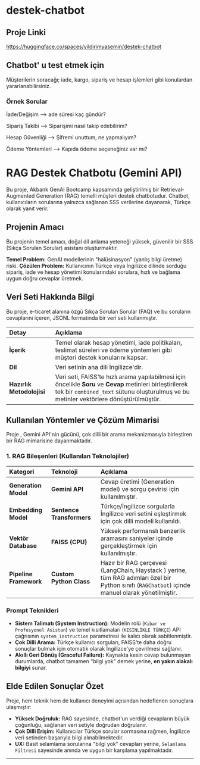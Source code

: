 # destek-chatbot

## Proje Linki 
https://huggingface.co/spaces/yildirimyasemin/destek-chatbot

## Chatbot' u test etmek için

Müşterilerin soracağı; iade, kargo, sipariş ve hesap işlemleri gibi konulardan yararlanabilirsiniz. 

### Örnek Sorular 

İade/Değişim --> ade süresi kaç gündür?

Sipariş Takibi --> Siparişimi nasıl takip edebilirim?

Hesap Güvenliği --> Şifremi unuttum, ne yapmalıyım?

Ödeme Yöntemleri --> Kapıda ödeme seçeneğiniz var mı?

# RAG Destek Chatbotu (Gemini API)

Bu proje, Akbank GenAI Bootcamp kapsamında geliştirilmiş bir Retrieval-Augmented Generation (RAG) temelli müşteri destek chatbotudur. Chatbot, kullanıcıların sorularına yalnızca sağlanan SSS verilerine dayanarak, Türkçe olarak yanıt verir.


## Projenin Amacı 

Bu projenin temel amacı, doğal dil anlama yeteneği yüksek, güvenilir bir SSS (Sıkça Sorulan Sorular) asistanı oluşturmaktır.

 **Temel Problem:** GenAI modellerinin "halüsinasyon" (yanlış bilgi üretme) riski.
 **Çözülen Problem:** Kullanıcının Türkçe veya İngilizce dilinde sorduğu sipariş, iade ve hesap yönetimi konularındaki sorulara, hızlı ve bağlama uygun doğru cevaplar üretmek.

## Veri Seti Hakkında Bilgi 

Bu proje, e-ticaret alanına özgü Sıkça Sorulan Sorular (FAQ) ve bu soruların cevaplarını içeren, JSONL formatında bir veri seti kullanmıştır.

| Detay | Açıklama |
| :--- | :--- |
| **İçerik** | Temel olarak hesap yönetimi, iade politikaları, teslimat süreleri ve ödeme yöntemleri gibi müşteri destek konularını kapsar. |
| **Dil** | Veri setinin ana dili İngilizce'dir. |
| **Hazırlık Metodolojisi** | Veri seti, FAISS'te hızlı arama yapılabilmesi için öncelikle **Soru** ve **Cevap** metinleri birleştirilerek tek bir `combined_text` sütunu oluşturulmuş ve bu metinler vektörlere dönüştürülmüştür. |

##  Kullanılan Yöntemler ve Çözüm Mimarisi

Proje , Gemini API'nin gücünü, çok dilli bir arama mekanizmasıyla birleştiren bir RAG mimarisine dayanmaktadır.

### 1. RAG Bileşenleri (Kullanılan Teknolojiler) 

| Kategori | Teknoloji | Açıklama |
| :--- | :--- | :--- |
| **Generation Model** | **Gemini API** | Cevap üretimi (Generation model) ve sorgu çevirisi için kullanılmıştır. |
| **Embedding Model** | **Sentence Transformers** | Türkçe/İngilizce sorgularla İngilizce veri setini eşleştirmek için çok dilli modeli kullanıldı. |
| **Vektör Database** | **FAISS (CPU)** | Yüksek performanslı benzerlik aramasını saniyeler içinde gerçekleştirmek için kullanılmıştır. |
| **Pipeline Framework** | **Custom Python Class** | Hazır bir RAG çerçevesi (LangChain, Haystack ) yerine, tüm RAG adımları özel bir Python sınıfı (`RAGChatbot`) içinde manuel olarak yönetilmiştir. |

###  Prompt Teknikleri

* **Sistem Talimatı (System Instruction):** Modelin rolü (`Kibar ve Profesyonel Asistan`) ve temel kısıtlamaları (`KESİNLİKLE TÜRKÇE`) API çağrısının `system_instruction` parametresi ile kalıcı olarak sabitlenmiştir.
* **Çok Dilli Arama:** Türkçe kullanıcı sorguları, FAISS'te daha doğru sonuçlar bulmak için otomatik olarak İngilizce'ye çevrilmesi sağlanır.
* **Akıllı Geri Dönüş (Graceful Failure):** Kaynakta kesin cevap bulunmayan durumlarda, chatbot tamamen "bilgi yok" demek yerine, **en yakın alakalı bilgiyi** sunar.

## Elde Edilen Sonuçlar Özet 

Proje, hem teknik hem de kullanıcı deneyimi açısından hedeflenen sonuçlara ulaşmıştır:

* **Yüksek Doğruluk:** RAG sayesinde, chatbot'un verdiği cevapların büyük çoğunluğu, sağlanan veri setiyle doğrudan doğrulanır.
* **Çok Dilli Erişim:** Kullanıcılar Türkçe sorular sormasına rağmen, İngilizce veri setinden başarıyla bilgi alınabilmektedir.
* **UX:** Basit selamlama sorularına "bilgi yok" cevapları yerine, `Selamlama Filtresi` sayesinde anında ve uygun bir karşılama yapılmaktadır.

---

